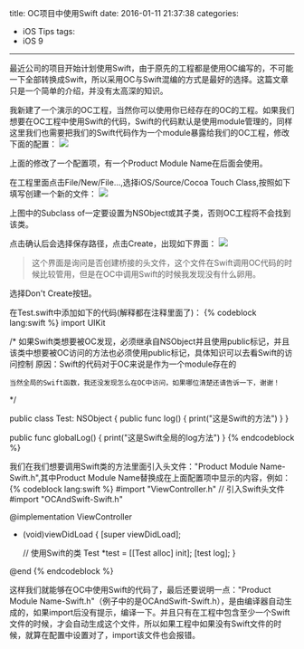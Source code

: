 title: OC项目中使用Swift
date: 2016-01-11 21:37:38
categories:
  - iOS Tips
tags:
  - iOS 9
---

最近公司的项目开始计划使用Swift，由于原先的工程都是使用OC编写的，不可能一下全部转换成Swift，所以采用OC与Swift混编的方式是最好的选择。这篇文章只是一个简单的介绍，并没有太高深的知识。

我新建了一个演示的OC工程，当然你可以使用你已经存在的OC的工程。如果我们想要在OC工程中使用Swift的代码，Swift的代码默认是使用module管理的，同样这里我们也需要把我们的Swift代码作为一个module暴露给我们的OC工程，修改下面的配置：
![](/images/2016.01.11/01.png)

上面的修改了一个配置项，有一个Product Module Name在后面会使用。

<!---more---->

在工程里面点击File/New/File...,选择iOS/Source/Cocoa Touch Class,按照如下填写创建一个新的文件：
![](/images/2016.01.11/02.png)

上图中的Subclass of一定要设置为NSObject或其子类，否则OC工程将不会找到该类。   

点击确认后会选择保存路径，点击Create，出现如下界面：
![](/images/2016.01.11/03.png)

> 这个界面是询问是否创建桥接的头文件，这个文件在Swift调用OC代码的时候比较管用，但是在OC中调用Swift的时候我发现没有什么卵用。   

选择Don't Create按钮。   

在Test.swift中添加如下的代码(解释都在注释里面了)：
{% codeblock lang:swift %}
import UIKit

/*
    如果Swift类想要被OC发现，必须继承自NSObject并且使用public标记，并且该类中想要被OC访问的方法也必须使用public标记，具体知识可以去看Swift的访问控制
    原因：Swift的代码对于OC来说是作为一个module存在的

    当然全局的Swift函数，我还没发现怎么在OC中访问，如果哪位清楚还请告诉一下，谢谢！
*/


public class Test: NSObject {
    public func log() {
        print("这是Swift的方法")
    }
}

public func globalLog() {
    print("这是Swift全局的log方法")
}
{% endcodeblock %}   

我们在我们想要调用Swift类的方法里面引入头文件："Product Module Name-Swift.h",其中Product Module Name替换成在上面配置项中显示的内容，例如：
{% codeblock lang:swift %}
#import "ViewController.h"
// 引入Swift头文件
#import "OCAndSwift-Swift.h"

@implementation ViewController

- (void)viewDidLoad {
    [super viewDidLoad];

    // 使用Swift的类
    Test *test = [[Test alloc] init];
    [test log];
}

@end
{% endcodeblock %}  

这样我们就能够在OC中使用Swift的代码了，最后还要说明一点："Product Module Name-Swift.h"（例子中的是OCAndSwift-Swift.h），是由编译器自动生成的，如果import后没有提示，编译一下。并且只有在工程中包含至少一个Swift文件的时候，才会自动生成这个文件，所以如果工程中如果没有Swift文件的时候，就算在配置中设置对了，import该文件也会报错。
